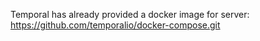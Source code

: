 Temporal has already provided a docker image for server:
https://github.com/temporalio/docker-compose.git
